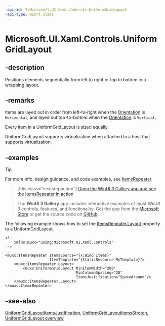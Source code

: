 ```yaml
---
-api-id: T:Microsoft.UI.Xaml.Controls.UniformGridLayout
-api-type: winrt class
---
```


# Microsoft.UI.Xaml.Controls.UniformGridLayout

<!--
public class UniformGridLayout : Microsoft.UI.Xaml.Controls.VirtualizingLayout
-->

## -description

Positions elements sequentially from left to right or top to bottom in a wrapping layout.

## -remarks

Items are layed out in order from left-to-right when the [Orientation](uniformgridlayout_orientation.md) is `Horizontal`, and layed out top-to-bottom when the [Orientation](uniformgridlayout_orientation.md) is `Vertical`.

Every item in a UniformGridLayout is sized equally.

UniformGridLayout supports virtualization when attached to a host that supports virtualization.

## -examples

> [!TIP]
> For more info, design guidance, and code examples, see [ItemsRepeater](/windows/apps/design/controls/items-repeater).

> [!div class="nextstepaction"]
> [Open the WinUI 3 Gallery app and see the ItemsRepeater in action](winui3gallery:/item/ItemsRepeater)

> The **WinUI 3 Gallery** app includes interactive examples of most WinUI 3 controls, features, and functionality. Get the app from the [Microsoft Store](https://www.microsoft.com/store/productId/9P3JFPWWDZRC) or get the source code on [GitHub](https://github.com/microsoft/WinUI-Gallery).

The following example shows how to set the [ItemsRepeater.Layout](itemsrepeater_layout.md) property to a UniformGridLayout.

```xaml
<!--
    xmlns:muxc="using:Microsoft.UI.Xaml.Controls"
-->
...
<muxc:ItemsRepeater ItemsSource="{x:Bind Items}"
                    ItemTemplate="{StaticResource MyTemplate}">
    <muxc:ItemsRepeater.Layout>
        <muxc:UniformGridLayout MinItemWidth="200"
                                MinColumnSpacing="28"
                                ItemsJustification="SpaceAround"/>
    </muxc:ItemsRepeater.Layout>
</muxc:ItemsRepeater>
```

## -see-also

[UniformGridLayoutItemsJustification](uniformgridlayoutitemsjustification.md), [UniformGridLayoutItemsStretch](uniformgridlayoutitemsstretch.md), [UniformGridLayout overview](/windows/apps/design/controls/items-repeater#uniformgridlayout)
